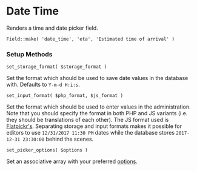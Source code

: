 # Date Time

Renders a time and date picker field.

`Field::make( 'date_time', 'eta', 'Estimated time of arrival' )`

### Setup Methods

`set_storage_format( $storage_format )`

Set the format which should be used to save date values in the database with. Defaults to `Y-m-d H:i:s`.

`set_input_format( $php_format, $js_format )`

Set the format which should be used to enter values in the administration. Note that you should specify the format in both PHP and JS variants (i.e. they should be translations of each other). The JS format used is [Flatpickr's](https://chmln.github.io/flatpickr/formatting/).
Separating storage and input formats makes it possible for editors to use `12/31/2017 11:30 PM` dates while the database stores `2017-12-31 23:30:00` behind the scenes.

`set_picker_options( $options )`

Set an associative array with your preferred [options](https://chmln.github.io/flatpickr/options/).